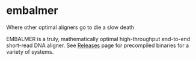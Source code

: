 # embalmer
Where other optimal aligners go to die a slow death

EMBALMER is a truly, mathematically optimal high-throughput end-to-end short-read DNA aligner. 
See [Releases](https://github.com/knights-lab/embalmer/releases) page for precompiled binaries for a variety of systems. 
